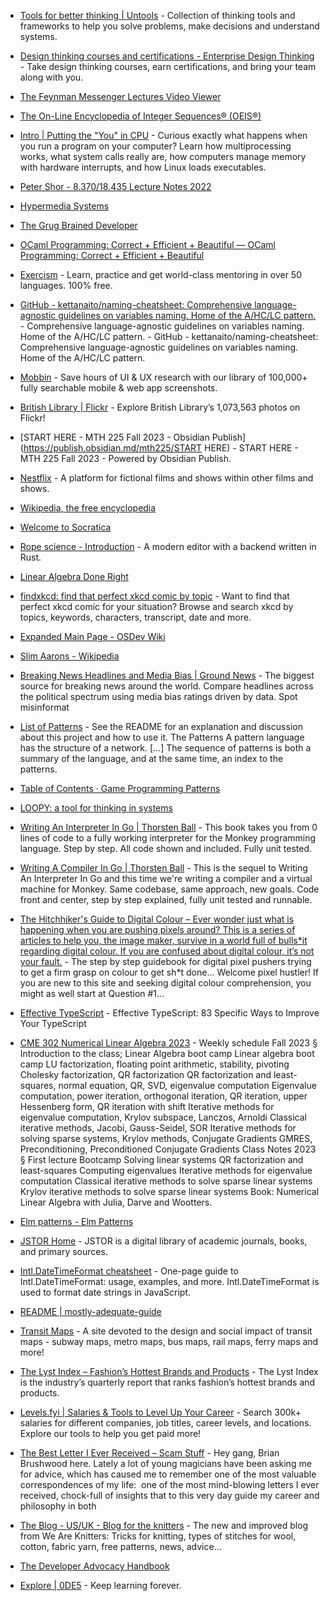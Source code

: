 - [Tools for better thinking | Untools](https://untools.co) - Collection of thinking tools and frameworks to help you solve problems, make decisions and understand systems.
- [Design thinking courses and certifications - Enterprise Design Thinking](https://www.ibm.com/design/thinking/) - Take design thinking courses, earn certifications, and bring your team along with you.
- [The Feynman Messenger Lectures Video Viewer](https://www.feynmanlectures.caltech.edu/fml.html)
- [The On-Line Encyclopedia of Integer Sequences® (OEIS®)](https://oeis.org/)
- [Intro | Putting the "You" in CPU](https://cpu.land/) - Curious exactly what happens when you run a program on your computer? Learn how multiprocessing works, what system calls really are, how computers manage memory with hardware interrupts, and how Linux loads executables.
- [Peter Shor - 8.370/18.435 Lecture Notes 2022](https://math.mit.edu/~shor/435-LN/)
- [Hypermedia Systems](https://hypermedia.systems/)
- [The Grug Brained Developer](https://grugbrain.dev/)
- [OCaml Programming: Correct + Efficient + Beautiful — OCaml Programming: Correct + Efficient + Beautiful](https://cs3110.github.io/textbook/cover.html)
- [Exercism](https://exercism.org/) - Learn, practice and get world-class mentoring in over 50 languages. 100% free.
- [GitHub - kettanaito/naming-cheatsheet: Comprehensive language-agnostic guidelines on variables naming. Home of the A/HC/LC pattern.](https://github.com/kettanaito/naming-cheatsheet) - Comprehensive language-agnostic guidelines on variables naming. Home of the A/HC/LC pattern. - GitHub - kettanaito/naming-cheatsheet: Comprehensive language-agnostic guidelines on variables naming. Home of the A/HC/LC pattern.
- [Mobbin](https://mobbin.com/) - Save hours of UI & UX research with our library of 100,000+ fully searchable mobile & web app screenshots.
- [British Library | Flickr](https://www.flickr.com/photos/britishlibrary/) - Explore British Library’s 1,073,563 photos on Flickr!
- [START HERE - MTH 225 Fall 2023 - Obsidian Publish](https://publish.obsidian.md/mth225/START HERE) - START HERE - MTH 225 Fall 2023  - Powered by Obsidian Publish.
- [Nestflix](https://nestflix.fun/) - A platform for fictional films and shows within other films and shows.
- [Wikipedia, the free encyclopedia](https://en.wikipedia.org/)
- [Welcome to Socratica](https://toolbox.socratica.info/)
- [Rope science - Introduction](https://xi-editor.io/docs/rope_science_00.html) - A modern editor with a backend written in Rust.

- [Linear Algebra Done Right](https://linear.axler.net/)
- [findxkcd: find that perfect xkcd comic by topic](https://findxkcd.com/) - Want to find that perfect xkcd comic for your situation? Browse and search xkcd by topics, keywords, characters, transcript, date and more.
- [Expanded Main Page - OSDev Wiki](https://osdev.org/Expanded_Main_Page)
- [Slim Aarons - Wikipedia](https://en.wikipedia.org/wiki/Slim_Aarons)
- [Breaking News Headlines and Media Bias | Ground News](https://ground.news/) - The biggest source for breaking news around the world. Compare headlines across the political spectrum using media bias ratings driven by data. Spot misinformat
- [List of Patterns](https://patternlanguage.cc/) - See the README for an explanation and discussion about this project and how to use it. The Patterns A pattern language has the structure of a network. […] The sequence of patterns is both a summary of the language, and at the same time, an index to the patterns.
- [Table of Contents · Game Programming Patterns](https://gameprogrammingpatterns.com/contents.html)
- [LOOPY: a tool for thinking in systems](https://ncase.me/loopy/)
- [Writing An Interpreter In Go | Thorsten Ball](https://interpreterbook.com/) - This book takes you from 0 lines of code to a fully working interpreter for the Monkey programming language. Step by step. All code shown and included. Fully unit tested.
- [Writing A Compiler In Go | Thorsten Ball](https://compilerbook.com/) - This is the sequel to Writing An Interpreter In Go and this time we're writing a compiler and a virtual machine for Monkey. Same codebase, same approach, new goals. Code front and center, step by step explained, fully unit tested and runnable.
- [The Hitchhiker's Guide to Digital Colour – Ever wonder just what is happening when you are pushing pixels around? This is a series of articles to help you, the image maker, survive in a world full of bulls*it regarding digital colour. If you are confused about digital colour, it’s not your fault.](https://hg2dc.com/) - The step by step guidebook for digital pixel pushers trying to get a firm grasp on colour to get sh*t done... Welcome pixel hustler! If you are new to this site and seeking digital colour comprehension, you might as well start at Question #1...
- [Effective TypeScript](https://effectivetypescript.com) - Effective TypeScript: 83 Specific Ways to Improve Your TypeScript
- [CME 302 Numerical Linear Algebra 2023](https://ericdarve.github.io/NLA/) - Weekly schedule Fall 2023 § Introduction to the class; Linear Algebra boot camp Linear algebra boot camp LU factorization, floating point arithmetic, stability, pivoting Cholesky factorization, QR factorization QR factorization and least-squares, normal equation, QR, SVD, eigenvalue computation Eigenvalue computation, power iteration, orthogonal iteration, QR iteration, upper Hessenberg form, QR iteration with shift Iterative methods for eigenvalue computation, Krylov subspace, Lanczos, Arnoldi Classical iterative methods, Jacobi, Gauss-Seidel, SOR Iterative methods for solving sparse systems, Krylov methods, Conjugate Gradients GMRES, Preconditioning, Preconditioned Conjugate Gradients Class Notes 2023 § First lecture Bootcamp Solving linear systems QR factorization and least-squares Computing eigenvalues Iterative methods for eigenvalue computation Classical iterative methods to solve sparse linear systems Krylov iterative methods to solve sparse linear systems Book: Numerical Linear Algebra with Julia, Darve and Wootters.
- [Elm patterns - Elm Patterns](https://sporto.github.io/elm-patterns)
- [JSTOR Home](https://www.jstor.org/) - JSTOR is a digital library of academic journals, books, and primary sources.
- [Intl.DateTimeFormat cheatsheet](https://devhints.io/wip/intl-datetime) - One-page guide to Intl.DateTimeFormat: usage, examples, and more. Intl.DateTimeFormat is used to format date strings in JavaScript.
- [README | mostly-adequate-guide](https://mostly-adequate.gitbook.io/mostly-adequate-guide)
- [Transit Maps](https://transitmap.net/) - A site devoted to the design and social impact of transit maps - subway maps, metro maps, bus maps, rail maps, ferry maps and more!
- [The Lyst Index – Fashion’s Hottest Brands and Products](https://www.lyst.com/data/the-lyst-index/) - The Lyst Index is the industry’s quarterly report that ranks fashion’s hottest brands and products.
- [Levels.fyi | Salaries & Tools to Level Up Your Career](https://www.levels.fyi/) - Search 300k+ salaries for different companies, job titles, career levels, and locations. Explore our tools to help you get paid more!
- [The Best Letter I Ever Received – Scam Stuff](https://www.scamstuff.com/pages/the-best-letter-i-ever-received) - Hey gang, Brian Brushwood here. Lately a lot of young magicians have been asking me for advice, which has caused me to remember one of the most valuable correspondences of my life:  one of the most mind-blowing letters I ever received, chock-full of insights that to this very day guide my career and philosophy in both 
- [The Blog - US/UK - Blog for the knitters](https://blog.weareknitters.com/) - The new and improved blog from We Are Knitters: Tricks for knitting, types of stitches for wool, cotton, fabric yarn, free patterns, news, advice...
- [The Developer Advocacy Handbook](https://developer-advocacy.com)
- [Explore | 0DE5](https://www.0de5.net/explore) - Keep learning forever.